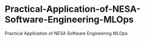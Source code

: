 # Practical-Application-of-NESA-Software-Engineering-MLOps
Practical Application of NESA Software Engineering MLOps
